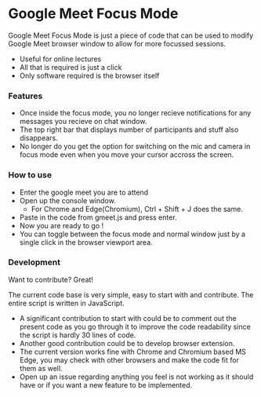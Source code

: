 # Google Meet Focus Mode

Google Meet Focus Mode is just a piece of code that can be used to modify Google Meet browser window to allow for more focussed sessions.

  - Useful for online lectures
  - All that is required is just a click
  - Only software required is the browser itself

### Features

- Once inside the focus mode, you no longer recieve notifications for any messages you recieve on chat window.
- The top right bar that displays number of participants and stuff also disappears.
- No longer do you get the option for switching on the mic and camera in focus mode even when you move your cursor accross the screen.

### How to use

- Enter the google meet you are to attend
- Open up the console window.
  - For Chrome and Edge(Chromium), Ctrl + Shift + J does the same.
- Paste in the code from gmeet.js and press enter.
- Now you are ready to go !
- You can toggle between the focus mode and normal window just by a single click in the browser viewport area.

### Development

Want to contribute? Great!

The current code base is very simple, easy to start with and contribute. The entire script is written in JavaScript.

- A significant contribution to start with could be to comment out the present code as you go through it to improve the code readability since the script is hardly 30 lines of code.
- Another good contribution could be to develop browser extension.
- The current version works fine with Chrome and Chromium based MS Edge, you may check with other browsers and make the code fit for them as well.
- Open up an issue regarding anything you feel is not working as it should have or if you want a new feature to be implemented.
